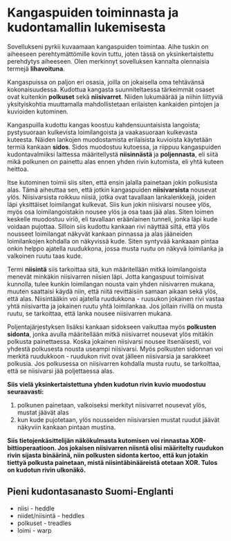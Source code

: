 # Kangaspuiden toiminnasta ja kudontamallin lukemisesta
Sovellukseni pyrkii kuvaamaan kangaspuiden toimintaa. Aihe tuskin on aiheeseen perehtymättömille kovin tuttu, joten tässä on  yksinkertaistettu perehdytys aiheeseen. Olen merkinnyt sovelluksen kannalta olennaisia termejä **lihavoituna**.


Kangaspuissa on paljon eri osasia, joilla on jokaisella oma tehtävänsä kokonaisuudessa. Kudottua kangasta suunniteltaessa tärkeimmät osaset ovat kuitenkin **polkuset** sekä **niisivarret**. Niiden lukumäärää ja niihin liittyviä yksityiskohtia muuttamalla mahdollistetaan erilaisten kankaiden pintojen ja kuvioiden kutominen.

Kangaspuilla kudottu kangas koostuu kahdensuuntaisista langoista; pystysuoraan kulkevista loimilangoista ja vaakasuoraan kulkevasta kuteesta. Näiden lankojen muodostamista erilaisista kuvioista käytetään termiä kankaan **sidos**. Sidos muodostuu kutoessa, ja riippuu kangaspuiden kudontavalmiiksi laittessa määritellystä **niisinnästä** ja **poljennasta**, eli siitä mikä polkunen on painettu alas ennen yhden rivin kutomista, eli yhtä kuteen heittoa. 


Itse kutominen toimii siis siten, että ensin jalalla painetaan jokin polkusista alas. Tämä aiheuttaa sen, että jotkin kangaspuiden **niisivarsista** nousevat ylös. Niisivarsista roikkuu niisiä, jotka ovat tavallaan lankalenkkejä, joiden läpi yksittäiset loimilangat kulkevat. Siis kun jokin niisivarsi nousee ylös, myös osa loimilangoistakin nousee ylös ja osa taas jää alas. Siten loimen keskelle muodostuu viriö, eli tavallaan eräänlainen tunneli, jonka läpi kude voidaan pujottaa. Silloin siis kudottu kankaan rivi näyttää siltä, että ylös nousseet loimilangat näkyvät kankaan pinnassa ja alas jääneiden loimilankojen kohdalla on näkyvissä kude. Siten syntyvää kankaaan pintaa onkin helppo ajatella ruudukkona, jossa musta ruutu on näkyvä loimilanka ja valkoinen ruutu taas kude.


  Termi **niisintä** siis tarkoittaa sitä, kun määritellään mitkä loimilangoista menevät minkäkin niisivarren niisien läpi. Jotta kangaspuut toimisivat kunnolla, tulee kunkin loimilangan nousta vain yhden niisivarren mukana, muuten saattaisi käydä niin, että niitä revittäisiin samaan aikaan sekä ylös, että alas. Niisintääkin voi ajatella ruudukkona - ruusukon jokainen rivi vastaa yhtä niisivartta ja jokainen ruutu yhtä loimilankaa. Jos jollain rivillä on musta ruutu, se tarkoittaa, että lanka nousee niisivarren mukana. 
  
  
  Poljentajärjestyksen lisäksi kankaan sidokseen vaikuttaa myös **polkusten sidonta**, jonka avulla määritellään mitkä niisivarret nousevat ylös mitäkin polkusta painettaessa. Koska jokainen niisivarsi nousee itsenäisesti, voi yhdestä polkusesta nousta useampi niisivarsi.  Myös polkusten sidonnan voi merkitä ruudukkoon - ruudukon rivit ovat jälleen niisivarsia ja sarakkeet polkusia. Jos polkusessa on niisivarren kohdalla musta ruutu, se tarkoittaa, että se niisivarsi jää poljettaessa alas.
  
**Siis vielä yksinkertaistettuna yhden kudotun rivin kuvio muodostuu seuraavasti:**
1. polkunen painetaan, valkoiseksi merkityt niisivarret nousevat ylös, mustat jäävät alas
2. kun kude pujotetaan, ylös nousseiden niisivarsien mustat ruudut jäävät näkyviin kankaan pintaan mustina.

**Siis tietojenkäsittelijän näkökulmasta kutomisen voi rinnastaa XOR-bittioperaatioon. Jos jokaisen niisivarren niisntä olisi määritelty ruudukon rivin sijasta binäärinä, niin polkusten sidonta kertoo, että kun jotakin tiettyä polkusta painetaan, mistä niisintäbinääreistä otetaan XOR. Tulos on kudotun rivin ulkonäkö.**

## Pieni kudontasanasto Suomi-Englanti
- niisi - heddle
- niidet/niisintä - heddles 
- polkuset - treadles
- loimi - warp
